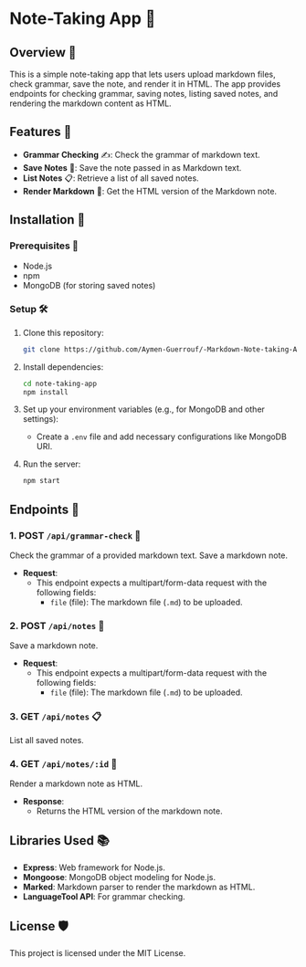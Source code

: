 # Note-Taking App 📝

## Overview 🌟

This is a simple note-taking app that lets users upload markdown files, check grammar, save the note, and render it in HTML. The app provides endpoints for checking grammar, saving notes, listing saved notes, and rendering the markdown content as HTML.

## Features 🚀

- **Grammar Checking** ✍️: Check the grammar of markdown text.
- **Save Notes** 💾: Save the note passed in as Markdown text.
- **List Notes** 📋: Retrieve a list of all saved notes.
- **Render Markdown** 🔨: Get the HTML version of the Markdown note.

## Installation 🔧

### Prerequisites 🧰

- Node.js
- npm
- MongoDB (for storing saved notes)

### Setup 🛠️

1. Clone this repository:

   ```bash
   git clone https://github.com/Aymen-Guerrouf/-Markdown-Note-taking-App-.git
   ```

2. Install dependencies:

   ```bash
   cd note-taking-app
   npm install
   ```

3. Set up your environment variables (e.g., for MongoDB and other settings):

   - Create a `.env` file and add necessary configurations like MongoDB URI.

4. Run the server:
   ```bash
   npm start
   ```

## Endpoints 📡

### 1. POST `/api/grammar-check` 📝

Check the grammar of a provided markdown text.
Save a markdown note.

- **Request**:
  - This endpoint expects a multipart/form-data request with the following fields:
    - `file` (file): The markdown file (`.md`) to be uploaded.

### 2. POST `/api/notes` 💾

Save a markdown note.

- **Request**:
  - This endpoint expects a multipart/form-data request with the following fields:
    - `file` (file): The markdown file (`.md`) to be uploaded.

### 3. GET `/api/notes` 📋

List all saved notes.

### 4. GET `/api/notes/:id` 🔨

Render a markdown note as HTML.

- **Response**:
  - Returns the HTML version of the markdown note.

## Libraries Used 📚

- **Express**: Web framework for Node.js.
- **Mongoose**: MongoDB object modeling for Node.js.
- **Marked**: Markdown parser to render the markdown as HTML.
- **LanguageTool API**: For grammar checking.

## License 🛡️

This project is licensed under the MIT License.
